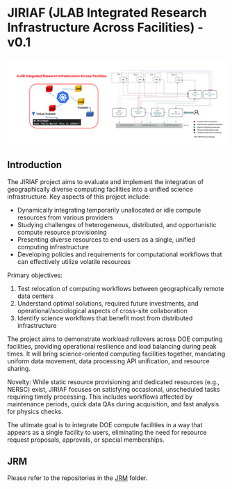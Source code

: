 # JIRIAF (JLAB Integrated Research Infrastructure Across Facilities) - v0.1

![JIRIAF Logo](jiriaf.png)

## Introduction

The JIRIAF project aims to evaluate and implement the integration of geographically diverse computing facilities into a unified science infrastructure. Key aspects of this project include:

- Dynamically integrating temporarily unallocated or idle compute resources from various providers
- Studying challenges of heterogeneous, distributed, and opportunistic compute resource provisioning
- Presenting diverse resources to end-users as a single, unified computing infrastructure
- Developing policies and requirements for computational workflows that can effectively utilize volatile resources

Primary objectives:
1. Test relocation of computing workflows between geographically remote data centers
2. Understand optimal solutions, required future investments, and operational/sociological aspects of cross-site collaboration
3. Identify science workflows that benefit most from distributed infrastructure

The project aims to demonstrate workload rollovers across DOE computing facilities, providing operational resilience and load balancing during peak times. It will bring science-oriented computing facilities together, mandating uniform data movement, data processing API unification, and resource sharing.

Novelty: While static resource provisioning and dedicated resources (e.g., NERSC) exist, JIRIAF focuses on satisfying occasional, unscheduled tasks requiring timely processing. This includes workflows affected by maintenance periods, quick data QAs during acquisition, and fast analysis for physics checks.

The ultimate goal is to integrate DOE compute facilities in a way that appears as a single facility to users, eliminating the need for resource request proposals, approvals, or special memberships.


## JRM 
Please refer to the repositories in the [JRM](JRM) folder.

